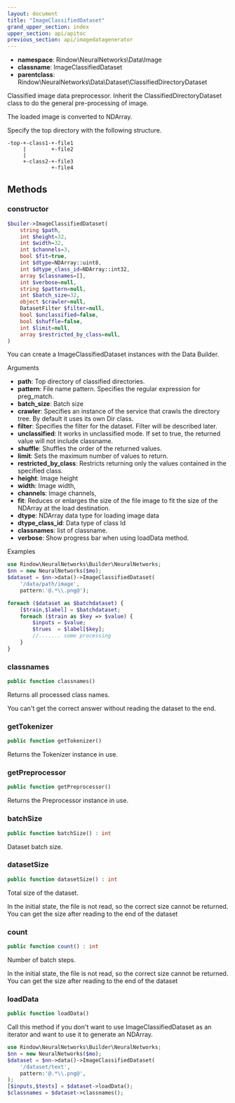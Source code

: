 ```yaml
---
layout: document
title: "ImageClassifiedDataset"
grand_upper_section: index
upper_section: api/apitoc
previous_section: api/imagedatagenerator
---
```


- **namespace**: Rindow\NeuralNetworks\Data\Image
- **classname**: ImageClassifiedDataset
- **parentclass**: Rindow\NeuralNetworks\Data\Dataset\ClassifiedDirectoryDataset

Classified image data preprocessor.
Inherit the ClassifiedDirectoryDataset class to do the general pre-processing of image.

The loaded image is converted to NDArray.

Specify the top directory with the following structure.
```
-top-+-class1-+-file1
     |        +-file2
     |
     +-class2-+-file3
              +-file4
```

Methods
-------

### constructor
```php
$builer->ImageClassifiedDataset(
    string $path,
    int $height=32,
    int $width=32,
    int $channels=3,
    bool $fit=true,
    int $dtype=NDArray::uint8,
    int $dtype_class_id=NDArray::int32,
    array $classnames=[],
    int $verbose=null,
    string $pattern=null,
    int $batch_size=32,
    object $crawler=null,
    DatasetFilter $filter=null,
    bool $unclassified=false,
    bool $shuffle=false,
    int $limit=null,
    array $restricted_by_class=null,
)
```
You can create a ImageClassifiedDataset instances with the Data Builder.

Arguments

- **path**: Top directory of classified directories.
- **pattern**: File name pattern. Specifies the regular expression for preg_match.
- **batch_size**: Batch size
- **crawler**: Specifies an instance of the service that crawls the directory tree. By default it uses its own Dir class.
- **filter**: Specifies the filter for the dataset. Filter will be described later.
- **unclassified**: It works in unclassified mode. If set to true, the returned value will not include classname.
- **shuffle**: Shuffles the order of the returned values.
- **limit**: Sets the maximum number of values to return.
- **restricted_by_class**: Restricts returning only the values contained in the specified class.
- **height**: Image height
- **width**: Image width,
- **channels**: Image channels,
- **fit**: Reduces or enlarges the size of the file image to fit the size of the NDArray at the load destination.
- **dtype**: NDArray data type for loading image data
- **dtype_class_id**: Data type of class Id
- **classnames**: list of classname.
- **verbose**: Show progress bar when using loadData method.

Examples

```php
use Rindow\NeuralNetworks\Builder\NeuralNetworks;
$nn = new NeuralNetworks($mo);
$dataset = $nn->data()->ImageClassifiedDataset(
    '/data/path/image',
    pattern:'@.*\\.png@');

foreach ($dataset as $batchdataset) {
    [$train,$label] = $batchdataset;
    foreach ($train as $key => $value) {
        $inputs = $value;
        $trues  = $label[$key];
        //....... some processing
    }
}
```

### classnames
```php
public function classnames()
```
Returns all processed class names.

You can't get the correct answer without reading the dataset to the end.

### getTokenizer
```php
public function getTokenizer()
```
Returns the Tokenizer instance in use.

### getPreprocessor
```php
public function getPreprocessor()
```
Returns the Preprocessor instance in use.

### batchSize
```php
public function batchSize() : int
```
Dataset batch size.


### datasetSize
```php
public function datasetSize() : int
```
Total size of the dataset.

In the initial state, the file is not read, so the correct size cannot be returned.
You can get the size after reading to the end of the dataset

### count
```php
public function count() : int
```
Number of batch steps.

In the initial state, the file is not read, so the correct size cannot be returned.
You can get the size after reading to the end of the dataset

### loadData
```php
public function loadData()
```
Call this method if you don't want to use ImageClassifiedDataset as an iterator and want to use it to generate an NDArray.

```php
use Rindow\NeuralNetworks\Builder\NeuralNetworks;
$nn = new NeuralNetworks($mo);
$dataset = $nn->data()->ImageClassifiedDataset(
    '/dataset/text',
    pattern:'@.*\\.png@',
);
[$inputs,$tests] = $dataset->loadData();
$classnames = $dataset->classnames();
```
